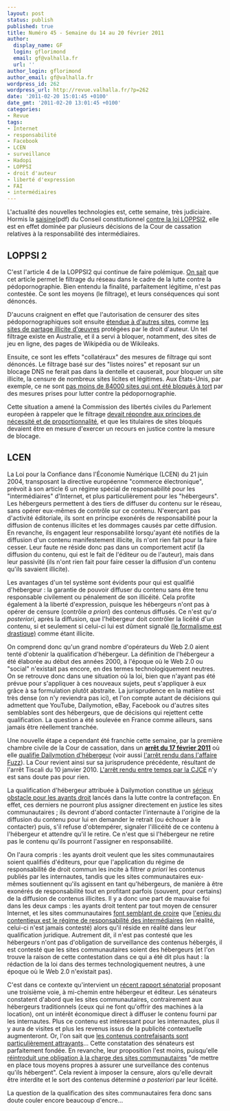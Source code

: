 ```yaml
---
layout: post
status: publish
published: true
title: Numéro 45 - Semaine du 14 au 20 février 2011
author:
  display_name: GF
  login: gflorimond
  email: gf@valhalla.fr
  url: ''
author_login: gflorimond
author_email: gf@valhalla.fr
wordpress_id: 262
wordpress_url: http://revue.valhalla.fr/?p=262
date: '2011-02-20 15:01:45 +0100'
date_gmt: '2011-02-20 13:01:45 +0100'
categories:
- Revue
tags:
- Internet
- responsabilité
- Facebook
- LCEN
- surveillance
- Hadopi
- LOPPSI
- droit d'auteur
- liberté d'expression
- FAI
- intermédiaires
---
```

<p>L'actualité des nouvelles technologies est, cette semaine, très judiciaire. Hormis la <a href="http://www.pcinpact.com/link.php?url=http%3A%2F%2Fdeputes.lessocialistes.fr%2Fsites%2Fdefault%2Ffiles%2Frecourloppsi1502111.pdf">saisine</a><span class="lang">(pdf)</span> du Conseil constitutionnel <a href="http://www.pcinpact.com/actu/news/61952-conseil-constitutionnel-loppsi-filtrage-blocage.htm">contre la loi LOPPSI2</a>, elle est en effet dominée par plusieurs décisions de la Cour de cassation relatives à la responsabilité des intermédiaires.</p>
<h2>LOPPSI 2</h2>
<p>C'est l'article 4 de la LOPPSI2 qui continue de faire polémique. <a href="http://revue.valhalla.fr/44/">On sait</a> que cet article permet le filtrage du réseau dans le cadre de la lutte contre la pédopornographie. Bien entendu la finalité, parfaitement légitime, n'est pas contestée. Ce sont les moyens (le filtrage), et leurs conséquences qui sont dénoncés.</p>
<p>D'aucuns craignent en effet que l'autorisation de censurer des sites pédopornographiques soit ensuite <a href="http://www.zdnet.fr/actualites/loppsi-2-l-afnic-craint-une-extension-du-filtrage-a-d-autres-domaines-39758249.htm">étendue à d'autres sites</a>, comme <a href="http://www.pcinpact.com/actu/news/61901-afnic-blocage-filtrage-site-loppsi.htm">les sites de partage illicite d'œuvres</a> protégées par le droit d'auteur. Un tel filtrage existe en Australie, et il a servi à bloquer, notamment, des sites de jeu en ligne, des pages de Wikipédia ou de Wikileaks.</p>
<p>Ensuite, ce sont les effets "collatéraux" des mesures de filtrage qui sont dénoncés. Le filtrage basé sur des "listes noires" et reposant sur un blocage DNS ne ferait pas dans la dentelle et causerait, pour bloquer un site illicite, la censure de nombreux sites licites et légitimes. Aux États-Unis, par exemple, ce ne sont <a href="http://www.pcinpact.com/actu/news/61984-blocage-surblocage-dns-mooocom-loppsi.htm">pas moins de 84000 sites qui ont été bloqués à tort</a> par des mesures prises pour lutter contre la pédopornographie.</p>
<p>Cette situation a amené la Commission des libertés civiles du Parlement européen à rappeler que le filtrage <a href="http://www.pcinpact.com/actu/news/61927-loppsi-blocage-deputes-europe-contenus.htm">devait répondre aux principes de nécessité et de proportionnalité</a>, et que les titulaires de sites bloqués devaient être en mesure d'exercer un recours en justice contre la mesure de blocage.</p>
<h2>LCEN</h2>
<p>La Loi pour la Confiance dans l'Économie Numérique (LCEN) du 21 juin 2004, transposant la directive européenne "commerce électronique", prévoit à son article 6 un régime spécial de responsabilité pour les "intermédiaires" d'Internet, et plus particulièrement pour les "hébergeurs". Les hébergeurs permettent à des tiers de diffuser du contenu sur le réseau, sans opérer eux-mêmes de contrôle sur ce contenu. N'exerçant pas d'activité éditoriale, ils sont en principe exonérés de responsabilité pour la diffusion de contenus illicites et les dommages causés par cette diffusion. En revanche, ils engagent leur responsabilité lorsqu'ayant été notifiés de la diffusion d'un contenu manifestement illicite, ils n'ont rien fait pour la faire cesser. Leur faute ne réside donc pas dans un comportement actif (la diffusion du contenu, qui est le fait de l'éditeur ou de l'auteur), mais dans leur passivité (ils n'ont rien fait pour faire cesser la diffusion d'un contenu qu'ils savaient illicite).</p>
<p>Les avantages d'un tel système sont évidents pour qui est qualifié d'hébergeur : la garantie de pouvoir diffuser du contenu sans être tenu responsable civilement ou pénalement de son illicéité. Cela profite également à la liberté d'expression, puisque les hébergeurs n'ont pas à opérer de censure (contrôle <i>a priori</i>) des contenus diffusés. Ce n'est qu'<i>a posteriori</i>, après la diffusion, que l'hébergeur doit contrôler la licéité d'un contenu, si et seulement si celui-ci lui est dûment signalé <a href="http://www.numerama.com/magazine/18098-les-ayants-droit-ne-pourront-plus-faire-retirer-les-contenus-en-masse.html">(le formalisme est drastique)</a> comme étant illicite.</p>
<p>On comprend donc qu'un grand nombre d'opérateurs du Web 2.0 aient tenté d'obtenir la qualification d'hébergeur. La définition de l'hébergeur a été élaborée au début des années 2000, à l'époque où le Web 2.0 ou "social" n'existait pas encore, en des termes technologiquement neutres. On se retrouve donc dans une situation où la loi, bien que n'ayant pas été prévue pour s'appliquer à ces nouveaux sujets, peut s'appliquer à eux grâce à sa formulation plutôt abstraite. La jurisprudence en la matière est très dense (on n'y reviendra pas ici), et l'on compte autant de décisions qui admettent que YouTube, Dailymotion, eBay, Facebook ou d'autres sites semblables sont des hébergeurs, que de décisions qui rejettent cette qualification. La question a été soulevée en France comme ailleurs, sans jamais être réellement tranchée.</p>
<p>Une nouvelle étape a cependant été franchie cette semaine, par la première chambre civile de la Cour de cassation, dans un <b><a href="http://www.courdecassation.fr/jurisprudence_2/premiere_chambre_civile_568/165_17_19033.html">arrêt du 17 février 2011</a></b> où elle <a href="http://www.numerama.com/magazine/18099-la-cour-de-cassation-protege-le-statut-d-hebergeur-de-dailymotion-merci-l-hadopi.html">qualifie Dailymotion d'hébergeur</a> (voir aussi <a href="http://www.numerama.com/magazine/18104-la-cour-de-cassation-sauve-aussi-le-service-fuzzfr.html">l'arrêt rendu dans l'affaire Fuzz</a>). La Cour revient ainsi sur sa jurisprudence précédente, résultant de l'arrêt Tiscali du 10 janvier 2010. <a href="http://www.valhalla.fr/2010/03/25/cjce-google-adwords/">L'arrêt rendu entre temps par la CJCE</a> n'y est sans doute pas pour rien.</p>
<p>La qualification d'hébergeur attribuée à Dailymotion constitue un <a href="http://www.pcinpact.com/actu/news/61999-cour-cassation-lcen-dailymotion-joyeux-noel.htm">sérieux obstacle pour les ayants droit</a> lancés dans la lutte contre la contrefaçon. En effet, ces derniers ne pourront plus assigner directement en justice les sites communautaires ; ils devront d'abord contacter l'internaute à l'origine de la diffusion du contenu pour lui en demander le retrait (ou échouer à le contacter) puis, s'il refuse d'obtempérer, signaler l'illicéité de ce contenu à l'hébergeur et attendre qu'il le retire. Ce n'est que si l'hébergeur ne retire pas le contenu qu'ils pourront l'assigner en responsabilité.</p>
<p>On l'aura compris : les ayants droit veulent que les sites communautaires soient qualifiés d'éditeurs, pour que l'application du régime de responsabilité de droit commun les incite à filtrer <i>a priori</i> les contenus publiés par les internautes, tandis que les sites communautaires eux-mêmes soutiennent qu'ils agissent en tant qu'hébergeurs, de manière à être exonérés de responsabilité tout en profitant parfois (souvent, pour certains) de la diffusion de contenus illicites. Il y a donc une part de mauvaise foi dans les deux camps : les ayants droit tentent par tout moyen de censurer Internet, et les sites communautaires <a href="http://www.pcinpact.com/actu/news/62018-lcen-hebergeur-editeur-nicolas-poirier.htm">font semblant de croire</a> que <a href="http://www.pcinpact.com/actu/news/62021-lcen-hebergeur-editeur-benoit-tabaka.htm">l'enjeu du contentieux est le régime de responsabilité des intermédiaires</a> (en réalité, celui-ci n'est jamais contesté) alors qu'il réside en réalité dans leur qualification juridique. Autrement dit, il n'est pas contesté que les hébergeurs n'ont pas d'obligation de surveillance des contenus hébergés, il est contesté que les sites communautaires soient des hébergeurs (et l'on trouve la raison de cette contestation dans ce qui a été dit plus haut : la rédaction de la loi dans des termes technologiquement neutres, à une époque où le Web 2.0 n'existait pas).</p>
<p>C'est dans ce contexte qu'intervient un <a href="http://pro.clubic.com/legislation-loi-internet/obligations-hebergeur-contenus/actualite-397144-statut-editeur-hebergeur-senat-avance-pistes.html">récent rapport sénatorial</a> proposant une troisième voie, à mi-chemin entre hébergeur et éditeur. Les sénateurs constatent d'abord que les sites communautaires, contrairement aux hébergeurs traditionnels (ceux qui ne font qu'offrir des machines à la location), ont un intérêt économique direct à diffuser le contenu fourni par les internautes. Plus ce contenu est intéressant pour les internautes, plus il y aura de visites et plus les revenus issus de la publicité contextuelle augmenteront. Or, l'on sait que <a href="http://www.lemonde.fr/technologies/article/2011/02/14/la-mpaa-porte-plainte-contre-hotfile_1479644_651865.html">les contenus contrefaisants sont particulièrement attrayants</a>... Cette constatation des sénateurs est parfaitement fondée. En revanche, leur proposition l'est moins, puisqu'elle <a href="http://www.numerama.com/magazine/18057-surveillance-et-filtrage-obligatoire-proposes-dans-le-rapport-du-senat.html">réintroduit une obligation à la charge des sites communautaires</a> "de mettre en place tous moyens propres à assurer une surveillance des contenus qu'ils hébergent". Cela revient à imposer la censure, alors qu'elle devrait être interdite et le sort des contenus déterminé <i>a posteriori</i> par leur licéité. </p>
<p>La question de la qualification des sites communautaires fera donc sans doute couler encore beaucoup d'encre...</p>
